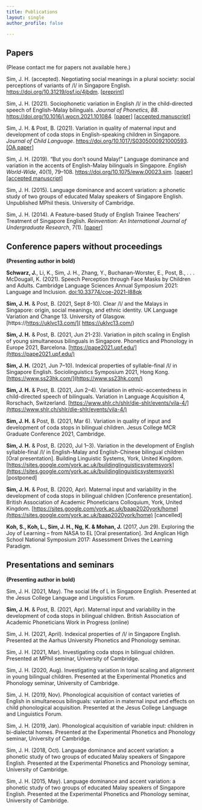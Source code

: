 ```yaml
---
title: Publications
layout: single
author_profile: false

---
```



## Papers

(Please contact me for papers not available here.)

Sim, J. H. (accepted). Negotiating social meanings in a plural society: social perceptions of variants of /l/ in Singapore English. https://doi.org/10.31219/osf.io/4jbdm. [[preprint]](https://osf.io/4jbdm/)

Sim, J. H. (2021). Sociophonetic variation in English /l/ in the child-directed speech of English-Malay bilinguals. _Journal of Phonetics_, _88_. https://doi.org/10.1016/j.wocn.2021.101084. [[paper]](https://doi.org/10.1016/j.wocn.2021.101084) [[accepted manuscript]](/assets/documents/jphon_2021.pdf)

Sim, J. H. & Post, B. (2021). Variation in quality of maternal input and development of coda stops in English-speaking children in Singapore. _Journal of Child Language_. https://doi.org/10.1017/S0305000921000593. [[OA paper]](/assets/documents/jcl_2021.pdf) 

Sim, J. H. (2019). “But you don’t sound Malay!” Language dominance and variation in the accents of English-Malay bilinguals in Singapore. _English World-Wide_, 40(1), 79–108. https://doi.org/10.1075/eww.00023.sim. [[paper]](https://www.jbe-platform.com/content/journals/10.1075/eww.00023.sim) [[accepted manuscript]](https://www.researchgate.net/publication/330792385_But_you_don't_sound_Malay_Language_dominance_and_variation_in_the_accents_of_English-Malay_bilinguals_in_Singapore)

Sim, J. H. (2015). Language dominance and accent variation: a phonetic study of two
groups of educated Malay speakers of Singapore English. Unpublished MPhil thesis. University of Cambridge.

Sim, J. H. (2014). A Feature-based Study of English Trainee Teachers' Treatment of Singapore English. _Reinvention: An International Journal of Undergraduate Research_, 7(1). [[paper]](http://www.warwick.ac.uk/reinventionjournal/archive/volume7issue1/hong)

## Conference papers without proceedings

**(Presenting author in bold)**

**Schwarz, J.**, Li, K., Sim, J. H., Zhang, Y., Buchanan-Worster, E., Post, B., . . . McDougall, K. (2021). Speech Perception through Face Masks by Children and Adults. Cambridge Language Sciences Annual Symposium 2021: Language and Inclusion. [doi:10.33774/coe-2021-l88qk](https://www.cambridge.org/engage/coe/article-details/61814b93ad7f7c616f522eaa)

**Sim, J. H.** & Post, B. (2021, Sept 8-10). Clear /l/ and the Malays in Singapore: origin, social meanings, and ethnic identity. UK Language Variation and Change 13. University of Glasgow. [https://https://uklvc13.com/](
  https://uklvc13.com/)

**Sim, J. H.** & Post, B. (2021, Jun 21-23). Variation in pitch scaling in English of young simultaneous bilinguals in Singapore. Phonetics and Phonology in Europe 2021, Barcelona. [https://pape2021.upf.edu/](https://pape2021.upf.edu/)

**Sim, J. H.** (2021, Jun 7–10). Indexical properties of syllable-final /l/ in Singapore English. Sociolinguistics Symposium 2021, Hong Kong. [https://www.ss23hk.com/](https://www.ss23hk.com/)

**Sim, J. H.** & Post, B. (2021, Jun 2–4). Variation in ethnic-accentedness in child-directed speech of bilinguals. Variation in Language Acquisition 4, Rorschach, Switzerland. [https://www.shlr.ch/shlr/die-shlr/events/vila-4/](https://www.shlr.ch/shlr/die-shlr/events/vila-4/)

**Sim, J. H.** & Post, B. (2021, Mar 6). Variation in quality of input and development of coda stops in bilingual children. Jesus College MCR Graduate Conference 2021, Cambridge.

**Sim, J. H.** & Post, B. (2020, Jul 1–3). Variation in the development of English syllable-final /l/ in English-Malay and English-Chinese bilingual children [Oral presentation]. Building Linguistic Systems, York, United Kingdom. [https://sites.google.com/york.ac.uk/buildinglinguisticsystemsyork](https://sites.google.com/york.ac.uk/buildinglinguisticsystemsyork) [postponed]

**Sim, J. H.** & Post, B. (2020, Apr). Maternal input and variability in the development of coda stops in bilingual children [Conference presentation]. British Association of Academic Phoneticians Colloquium, York, United Kingdom. [https://sites.google.com/york.ac.uk/baap2020york/home](https://sites.google.com/york.ac.uk/baap2020york/home) [cancelled]

**Koh, S., Koh, L., Sim, J. H., Ng, K. & Mohan, J.** (2017, Jun 29). Exploring the Joy of Learning – from NASA to EL [Oral presentation]. 3rd Anglican High School National Symposium 2017: Assessment Drives the Learning Paradigm.

## Presentations and seminars

**(Presenting author in bold)**

Sim, J. H. (2021, May). The social life of L in Singapore English. Presented at the Jesus College Language and Linguistics Forum.

**Sim, J. H.** & Post, B. (2021, Apr). Maternal input and variability in the development of coda stops in bilingual children. British Association of Academic Phoneticians Work in Progress (online)

Sim, J. H. (2021, April). Indexical properties of /l/ in Singapore English. Presented at the Aarhus University Phonetics and Phonology seminar.

Sim, J. H. (2021, Mar). Investigating coda stops in bilingual children. Presented at MPhil seminar, University of Cambridge.

Sim, J. H. (2020, Aug). Investigating variation in tonal scaling and alignment in young bilingual children. Presented at the Experimental Phonetics and Phonology seminar, University of Cambridge.

Sim, J. H. (2019, Nov). Phonological acquisition of contact varieties of English in simultaneous bilinguals: variation in maternal input and effects on child phonological acquisition. Presented at the Jesus College Language and Linguistics Forum.

Sim, J. H. (2019, Jan). Phonological acquisition of variable input: children in bi-dialectal homes. Presented at the Experimental Phonetics and Phonology seminar, University of Cambridge.

Sim, J. H. (2018, Oct). Language dominance and accent variation: a phonetic study of two groups of educated Malay speakers of Singapore English. Presented at the Experimental Phonetics and Phonology seminar, University of Cambridge.

Sim, J. H. (2015, May). Language dominance and accent variation: a phonetic study of two groups of educated Malay speakers of Singapore English. Presented at the Experimental Phonetics and Phonology seminar, University of Cambridge.
